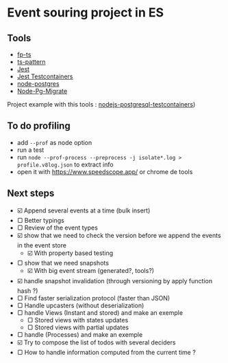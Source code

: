 # Event souring project in ES

## Tools
- [fp-ts](https://gcanti.github.io/fp-ts/)
- [ts-pattern](https://github.com/gvergnaud/ts-pattern)
- [Jest](https://jestjs.io/)
- [Jest Testcontainers](https://github.com/Trendyol/jest-testcontainers/)
- [node-postgres](https://node-postgres.com/)
- [Node-Pg-Migrate](https://salsita.github.io/node-pg-migrate/)

Project example with this tools : [nodejs-postgresql-testcontainers](https://github.com/Yengas/nodejs-postgresql-testcontainers))

## To do profiling

- add ```--prof``` as node option
- run a test
- run ```node --prof-process --preprocess -j isolate*.log > profile.v8log.json``` to extract info
- open it with https://www.speedscope.app/ or chrome de tools

## Next steps

- ☑️ Append several events at a time (bulk insert)
- ▢ Better typings
- ▢ Review of the event types
- ☑️ show that we need to check the version before we append the events in the event store
  - ☑️ With property based testing
- ▢ show that we need snapshots
  - ☑️ With big event stream (generated?, tools?)
- ☑️ handle snapshot invalidation (through versioning by apply function hash ?)
- ▢ Find faster serialization protocol (faster than JSON)
- ▢ Handle upcasters (without deserialization)
- ▢ handle Views (Instant and stored) and make an exemple
  - ▢ Stored views with states updates
  - ▢ Stored views with partial updates
- ▢ handle (Processes) and make an exemple
- ☑️ Try to compose the list of todos with several deciders
- ▢ How to handle information computed from the current time ?

